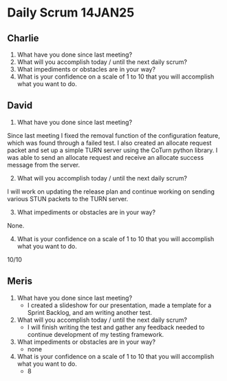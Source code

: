 # Daily Scrum 14JAN25

## Charlie

1. What have you done since last meeting?
2. What will you accomplish today / until the next daily scrum?
3. What impediments or obstacles are in your way?
4. What is your confidence on a scale of 1 to 10 that you will accomplish what you want to do.

## David

1. What have you done since last meeting?

Since last meeting I fixed the removal function of the configuration feature, which was found through a failed test. I also created an allocate request packet and set up a simple TURN server using the CoTurn python library. I was able to send an allocate request and receive an allocate success message from the server.

2. What will you accomplish today / until the next daily scrum?

I will work on updating the release plan and continue working on sending various STUN packets to the TURN server.

3. What impediments or obstacles are in your way?

None.

4. What is your confidence on a scale of 1 to 10 that you will accomplish what you want to do.

10/10

## Meris

1. What have you done since last meeting?
   - I created a slideshow for our presentation, made a template for a Sprint Backlog, and am writing another test.
3. What will you accomplish today / until the next daily scrum?
   - I will finish writing the test and gather any feedback needed to continue development of my testing framework.
5. What impediments or obstacles are in your way?
   - none
7. What is your confidence on a scale of 1 to 10 that you will accomplish what you want to do.
   - 8
